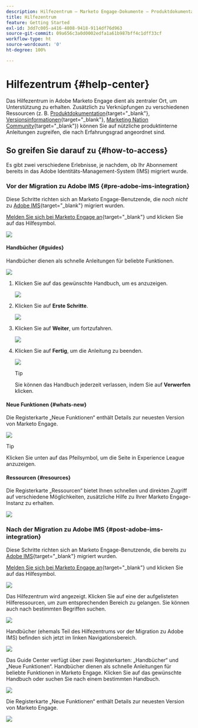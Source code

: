 ```yaml
---
description: Hilfezentrum – Marketo Engage-Dokumente – Produktdokumentation
title: Hilfezentrum
feature: Getting Started
exl-id: 3dd7c005-a416-4808-9418-9114df76d963
source-git-commit: 09a656c3a0d0002edfa1a61b987bff4c1dff33cf
workflow-type: ht
source-wordcount: '0'
ht-degree: 100%

---
```


# Hilfezentrum {#help-center}

Das Hilfezentrum in Adobe Marketo Engage dient als zentraler Ort, um Unterstützung zu erhalten. Zusätzlich zu Verknüpfungen zu verschiedenen Ressourcen (z. B. [Produktdokumentation](/help/marketo/home.md){target="_blank"}, [Versionsinformationen](/help/marketo/release-notes/current.md){target="_blank"}, [Marketing Nation Community](https://nation.marketo.com/){target="_blank"}) können Sie auf nützliche produktinterne Anleitungen zugreifen, die nach Erfahrungsgrad angeordnet sind.

## So greifen Sie darauf zu {#how-to-access}

Es gibt zwei verschiedene Erlebnisse, je nachdem, ob Ihr Abonnement bereits in das Adobe Identitäts-Management-System (IMS) migriert wurde.

### Vor der Migration zu Adobe IMS {#pre-adobe-ims-integration}

Diese Schritte richten sich an Marketo Engage-Benutzende, die _noch nicht_ zu [Adobe IMS](/help/marketo/product-docs/administration/marketo-with-adobe-identity/adobe-identity-management-overview.md){target="_blank"} migriert wurden.

[Melden Sie sich bei Marketo Engage an](https://login.marketo.com/){target="_blank"} und klicken Sie auf das Hilfesymbol.

![](assets/help-center-1.png)

#### Handbücher {#guides}

Handbücher dienen als schnelle Anleitungen für beliebte Funktionen.

![](assets/help-center-2.png)

1. Klicken Sie auf das gewünschte Handbuch, um es anzuzeigen.

   ![](assets/help-center-3.png)

1. Klicken Sie auf **Erste Schritte**.

   ![](assets/help-center-4.png)

1. Klicken Sie auf **Weiter**, um fortzufahren.

   ![](assets/help-center-5.png)

1. Klicken Sie auf **Fertig**, um die Anleitung zu beenden.

   ![](assets/help-center-6.png)

   >[!TIP]
   >
   >Sie können das Handbuch jederzeit verlassen, indem Sie auf **Verwerfen** klicken.

#### Neue Funktionen {#whats-new}

Die Registerkarte „Neue Funktionen“ enthält Details zur neuesten Version von Marketo Engage.

![](assets/help-center-7.png)

>[!TIP]
>
>Klicken Sie unten auf das Pfeilsymbol, um die Seite in Experience League anzuzeigen.

#### Ressourcen {#resources}

Die Registerkarte „Ressourcen“ bietet Ihnen schnellen und direkten Zugriff auf verschiedene Möglichkeiten, zusätzliche Hilfe zu Ihrer Marketo Engage-Instanz zu erhalten.

![](assets/help-center-8.png)

### Nach der Migration zu Adobe IMS {#post-adobe-ims-integration}

Diese Schritte richten sich an Marketo Engage-Benutzende, die bereits zu [Adobe IMS](/help/marketo/product-docs/administration/marketo-with-adobe-identity/adobe-identity-management-overview.md){target="_blank"} migriert wurden.

[Melden Sie sich bei Marketo Engage an](https://experience.adobe.com/){target="_blank"} und klicken Sie auf das Hilfesymbol.

![](assets/help-center-9.png)

Das Hilfezentrum wird angezeigt. Klicken Sie auf eine der aufgelisteten Hilferessourcen, um zum entsprechenden Bereich zu gelangen. Sie können auch nach bestimmten Begriffen suchen.

![](assets/help-center-10.png)

Handbücher (ehemals Teil des Hilfezentrums vor der Migration zu Adobe IMS) befinden sich jetzt im linken Navigationsbereich.

![](assets/help-center-11.png)

Das Guide Center verfügt über zwei Registerkarten: „Handbücher“ und „Neue Funktionen“. Handbücher dienen als schnelle Anleitungen für beliebte Funktionen in Marketo Engage. Klicken Sie auf das gewünschte Handbuch oder suchen Sie nach einem bestimmten Handbuch.

![](assets/help-center-12.png)

Die Registerkarte „Neue Funktionen“ enthält Details zur neuesten Version von Marketo Engage.

![](assets/help-center-13.png)
